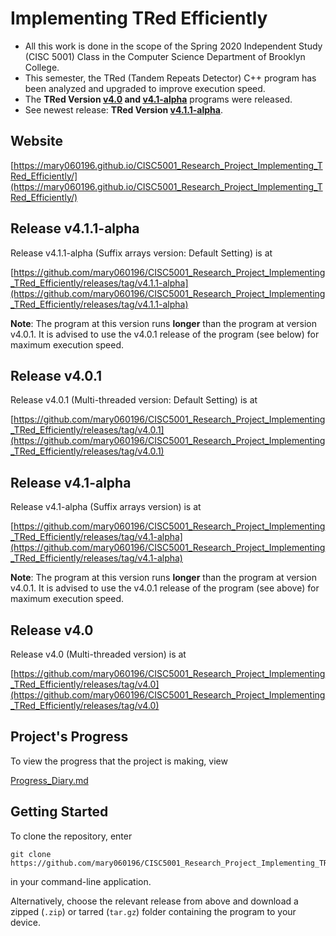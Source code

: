 # Implementing TRed Efficiently

- All this work is done in the scope of the Spring 2020 Independent Study (CISC 5001) Class in the Computer Science Department of Brooklyn College. 
- This semester, the TRed (Tandem Repeats Detector) C++ program has been analyzed and upgraded to improve execution speed.
- The **TRed Version [v4.0](#release-v40) and [v4.1-alpha](#release-v41-alpha)** programs were released.
- See newest release: **TRed Version [v4.1.1-alpha](#release-v411-alpha)**.

## Website

[https://mary060196.github.io/CISC5001_Research_Project_Implementing_TRed_Efficiently/](https://mary060196.github.io/CISC5001_Research_Project_Implementing_TRed_Efficiently/)

## Release v4.1.1-alpha

Release v4.1.1-alpha (Suffix arrays version: Default Setting) is at

[https://github.com/mary060196/CISC5001_Research_Project_Implementing_TRed_Efficiently/releases/tag/v4.1.1-alpha](https://github.com/mary060196/CISC5001_Research_Project_Implementing_TRed_Efficiently/releases/tag/v4.1.1-alpha)

**Note**: The program at this version runs **longer** than the program at version v4.0.1. It is advised to use the v4.0.1 release of the program (see below) for maximum execution speed.

## Release v4.0.1

Release v4.0.1 (Multi-threaded version: Default Setting) is at

[https://github.com/mary060196/CISC5001_Research_Project_Implementing_TRed_Efficiently/releases/tag/v4.0.1](https://github.com/mary060196/CISC5001_Research_Project_Implementing_TRed_Efficiently/releases/tag/v4.0.1)

## Release v4.1-alpha

Release v4.1-alpha (Suffix arrays version) is at

[https://github.com/mary060196/CISC5001_Research_Project_Implementing_TRed_Efficiently/releases/tag/v4.1-alpha](https://github.com/mary060196/CISC5001_Research_Project_Implementing_TRed_Efficiently/releases/tag/v4.1-alpha)

**Note**: The program at this version runs **longer** than the program at version v4.0.1. It is advised to use the v4.0.1 release of the program (see above) for maximum execution speed.

## Release v4.0

Release v4.0 (Multi-threaded version) is at

[https://github.com/mary060196/CISC5001_Research_Project_Implementing_TRed_Efficiently/releases/tag/v4.0](https://github.com/mary060196/CISC5001_Research_Project_Implementing_TRed_Efficiently/releases/tag/v4.0)

## Project's Progress

To view the progress that the project is making, view

[Progress_Diary.md](https://github.com/mary060196/CISC5001_Research_Project_Implementing_TRed_Efficiently/blob/master/Progress_Diary.md)

## Getting Started

To clone the repository, enter

    git clone https://github.com/mary060196/CISC5001_Research_Project_Implementing_TRed_Efficiently

in your command-line application.

Alternatively, choose the relevant release from above and download a zipped (`.zip`) or tarred (`tar.gz`) folder containing the program to your device.

